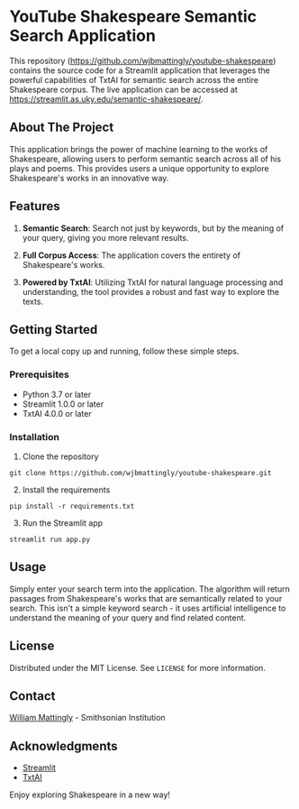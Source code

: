 # YouTube Shakespeare Semantic Search Application 

This repository (https://github.com/wjbmattingly/youtube-shakespeare) contains the source code for a Streamlit application that leverages the powerful capabilities of TxtAI for semantic search across the entire Shakespeare corpus. The live application can be accessed at https://streamlit.as.uky.edu/semantic-shakespeare/.

## About The Project

This application brings the power of machine learning to the works of Shakespeare, allowing users to perform semantic search across all of his plays and poems. This provides users a unique opportunity to explore Shakespeare's works in an innovative way.

## Features

1. **Semantic Search**: Search not just by keywords, but by the meaning of your query, giving you more relevant results.

2. **Full Corpus Access**: The application covers the entirety of Shakespeare's works.

3. **Powered by TxtAI**: Utilizing TxtAI for natural language processing and understanding, the tool provides a robust and fast way to explore the texts.

## Getting Started

To get a local copy up and running, follow these simple steps.

### Prerequisites

* Python 3.7 or later
* Streamlit 1.0.0 or later
* TxtAI 4.0.0 or later

### Installation

1. Clone the repository

```
git clone https://github.com/wjbmattingly/youtube-shakespeare.git
```

2. Install the requirements

```
pip install -r requirements.txt
```

3. Run the Streamlit app

```
streamlit run app.py
```

## Usage

Simply enter your search term into the application. The algorithm will return passages from Shakespeare's works that are semantically related to your search. This isn't a simple keyword search - it uses artificial intelligence to understand the meaning of your query and find related content.


## License

Distributed under the MIT License. See `LICENSE` for more information.

## Contact

[William Mattingly](https://www.wjbmattingly.com/) - Smithsonian Institution

## Acknowledgments

* [Streamlit](https://streamlit.io/)
* [TxtAI](https://github.com/neuml/txtai)

Enjoy exploring Shakespeare in a new way!
